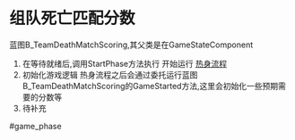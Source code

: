 # 组队死亡匹配分数

蓝图B_TeamDeathMatchScoring,其父类是在GameStateComponent

1. 在等待就绪后,调用StartPhase方法执行 开始运行 [热身流程](../GamePhase/phase_warmup.md)
2. 初始化游戏逻辑
热身流程之后会通过委托运行蓝图B_TeamDeathMatchScoring的GameStarted方法,这里会初始化一些预期需要的分数等
3. 待补充

#game_phase

